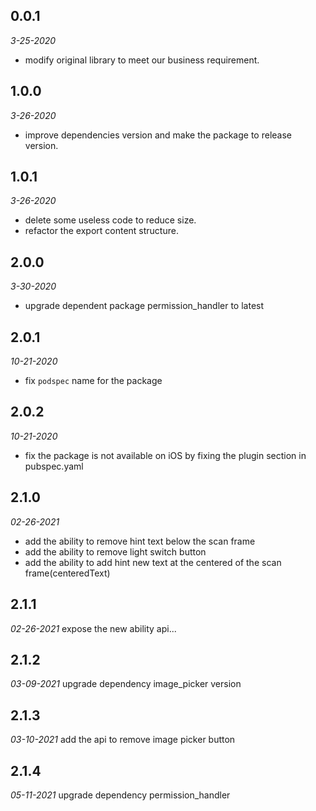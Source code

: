 ## 0.0.1 

*3-25-2020*
- modify original library to meet our business requirement.

## 1.0.0 

*3-26-2020*
- improve dependencies version and make the package to release version.

## 1.0.1

*3-26-2020*
- delete some useless code to reduce size.
- refactor the export content structure.

## 2.0.0

*3-30-2020*
- upgrade dependent package permission_handler to latest

## 2.0.1

*10-21-2020*
- fix `podspec` name for the package

## 2.0.2

*10-21-2020*
- fix the package is not available on iOS by fixing the plugin section in pubspec.yaml

## 2.1.0

*02-26-2021*
- add the ability to remove hint text below the scan frame
- add the ability to remove light switch button
- add the ability to add hint new text at the centered of the scan frame(centeredText)

## 2.1.1

*02-26-2021*
expose the new ability api...

## 2.1.2

*03-09-2021*
upgrade dependency image_picker version

## 2.1.3

*03-10-2021*
add the api to remove image picker button

## 2.1.4

*05-11-2021*
upgrade dependency permission_handler